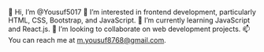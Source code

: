 👋 Hi, I’m @Yousuf5017
👀 I’m interested in frontend development, particularly HTML, CSS, Bootstrap, and JavaScript.
🌱 I’m currently learning JavaScript and React.js.
💞️ I’m looking to collaborate on web development projects.
📫 You can reach me at m.yousuf8768@gmail.com.

<!---
Yousuf5017/Yousuf5017 is a ✨ special ✨ repository because its `README.md` (this file) appears on your GitHub profile.
You can click the Preview link to take a look at your changes.
--->

